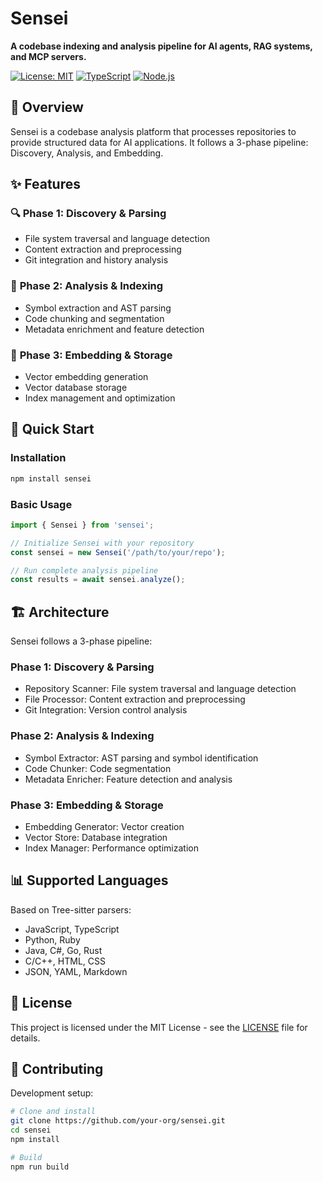# Sensei

**A codebase indexing and analysis pipeline for AI agents, RAG systems, and MCP servers.**

[![License: MIT](https://img.shields.io/badge/License-MIT-yellow.svg)](https://opensource.org/licenses/MIT)
[![TypeScript](https://img.shields.io/badge/TypeScript-007ACC?logo=typescript&logoColor=white)](https://www.typescriptlang.org/)
[![Node.js](https://img.shields.io/badge/Node.js-43853D?logo=node.js&logoColor=white)](https://nodejs.org/)

## 🎯 Overview

Sensei is a codebase analysis platform that processes repositories to provide structured data for AI applications. It follows a 3-phase pipeline: Discovery, Analysis, and Embedding.

## ✨ Features

### 🔍 **Phase 1: Discovery & Parsing**
- File system traversal and language detection
- Content extraction and preprocessing
- Git integration and history analysis

### 🧠 **Phase 2: Analysis & Indexing**
- Symbol extraction and AST parsing
- Code chunking and segmentation
- Metadata enrichment and feature detection

### 🔮 **Phase 3: Embedding & Storage**
- Vector embedding generation
- Vector database storage
- Index management and optimization

## 🚀 Quick Start

### Installation

```bash
npm install sensei
```

### Basic Usage

```typescript
import { Sensei } from 'sensei';

// Initialize Sensei with your repository
const sensei = new Sensei('/path/to/your/repo');

// Run complete analysis pipeline
const results = await sensei.analyze();
```

## 🏗️ Architecture

Sensei follows a 3-phase pipeline:

### Phase 1: Discovery & Parsing
- Repository Scanner: File system traversal and language detection
- File Processor: Content extraction and preprocessing
- Git Integration: Version control analysis

### Phase 2: Analysis & Indexing
- Symbol Extractor: AST parsing and symbol identification
- Code Chunker: Code segmentation
- Metadata Enricher: Feature detection and analysis

### Phase 3: Embedding & Storage
- Embedding Generator: Vector creation
- Vector Store: Database integration
- Index Manager: Performance optimization

## 📊 Supported Languages

Based on Tree-sitter parsers:
- JavaScript, TypeScript
- Python, Ruby
- Java, C#, Go, Rust
- C/C++, HTML, CSS
- JSON, YAML, Markdown

## 📄 License

This project is licensed under the MIT License - see the [LICENSE](LICENSE) file for details.

## 🤝 Contributing

Development setup:

```bash
# Clone and install
git clone https://github.com/your-org/sensei.git
cd sensei
npm install

# Build
npm run build
```
